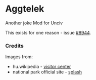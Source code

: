 # Aggtelek
Another joke Mod for Unciv

This exists for one reason - issue [#8944](https://github.com/yairm210/Unciv/issues/8944).

### Credits
Images from:
* hu.wikipedia - [visitor center](https://hu.wikipedia.org/wiki/Aggtelek#/media/F%C3%A1jl:Civertanlegifotoaggtelek4.jpg)
* national park official site - [splash](http://anp.nemzetipark.gov.hu/index.php?lang=en)
